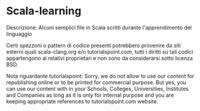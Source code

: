 # Scala-learning
Descrizione:
Alcuni semplici file in Scala scritti durante l'apprendimento del linguaggio

Certi spezzoni o pattern di codice presenti potrebbero provenire da siti esterni quali scala-clang.org e/o tutorialspoint.com, tutti i diritti su tali codici appartengono ai relativi proprietari e non sono da considerarsi sotto licenza BSD.

Nota riguardante tutorialspoint:
Sorry, we do not allow to use our content for republishing online or to be printed for commercial purpose. But yes, you can use our content with in your Schools, Colleges, Universities, Institutes and Companies as long as it is only for internal purpose and you are keeping appropriate references to tutorialspoint.com website.

